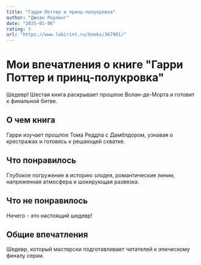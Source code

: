 ```yaml
---
title: "Гарри Поттер и принц-полукровка"
author: "Джоан Роулинг"
date: "2025-01-06"
rating: 5
url: "https://www.labirint.ru/books/367981/"
---
```


# Мои впечатления о книге "Гарри Поттер и принц-полукровка"

Шедевр! Шестая книга раскрывает прошлое Волан-де-Морта и готовит к финальной битве.

## О чем книга

Гарри изучает прошлое Тома Реддла с Дамблдором, узнавая о крестражах и готовясь к решающей схватке.

## Что понравилось

Глубокое погружение в историю злодея, романтические линии, напряженная атмосфера и шокирующая развязка.

## Что не понравилось

Ничего - это настоящий шедевр!

## Общие впечатления

Шедевр, который мастерски подготавливает читателей к эпическому финалу серии.
